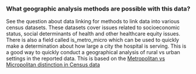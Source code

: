 ### What geographic analysis methods are possible with this data?

See the question about data linking for methods to link data into various census datasets. These datasets cover issues related to socioeconomic status, social determinants of health and other healthcare equity issues. There is also a field called is_metro_micro which can be used to quickly make a determination about how large a city the hospital is serving. This is a good way to quickly conduct a geographical analysis of rural vs urban settings in the reported data. This is based on the [Metropolitan vs Micropolitan distinction in Census data](https://www.census.gov/programs-surveys/metro-micro.html)
